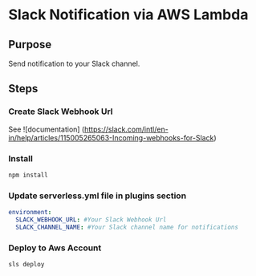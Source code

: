 # Slack Notification via AWS Lambda

## Purpose

Send notification to your Slack channel.

## Steps

### Create Slack Webhook Url

See ![documentation] (https://slack.com/intl/en-in/help/articles/115005265063-Incoming-webhooks-for-Slack)

### Install

```bash
npm install

```

### Update serverless.yml file in plugins section

```yaml
environment:
  SLACK_WEBHOOK_URL: #Your Slack Webhook Url
  SLACK_CHANNEL_NAME: #Your Slack channel name for notifications
```

### Deploy to Aws Account

```
sls deploy
```
